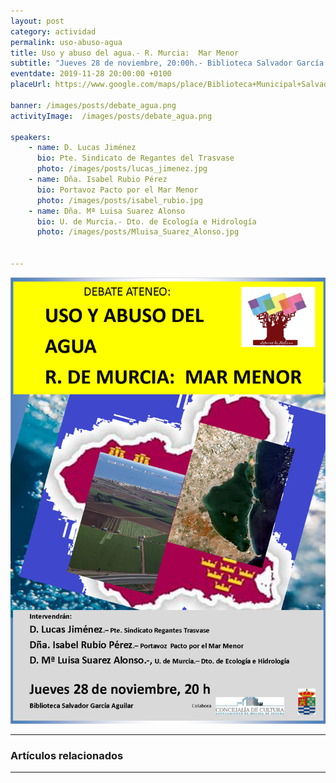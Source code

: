 ```yaml
---
layout: post
category: actividad
permalink: uso-abuso-agua
title: Uso y abuso del agua.- R. Murcia:  Mar Menor    
subtitle: "Jueves 28 de noviembre, 20:00h.- Biblioteca Salvador García Aguilar"
eventdate: 2019-11-28 20:00:00 +0100
placeUrl: https://www.google.com/maps/place/Biblioteca+Municipal+Salvador+Garc%C3%ADa+Aguilar/@38.0580143,-1.2068741,17z/data=!3m1!4b1!4m5!3m4!1s0xd638752df5e7703:0x7bb1faa78306d56b!8m2!3d38.0580143!4d-1.2046854

banner: /images/posts/debate_agua.png
activityImage:  /images/posts/debate_agua.png  
     
speakers:  
    - name: D. Lucas Jiménez 
      bio: Pte. Sindicato de Regantes del Trasvase 
      photo: /images/posts/lucas_jimenez.jpg 
    - name: Dña. Isabel Rubio Pérez  
      bio: Portavoz Pacto por el Mar Menor  
      photo: /images/posts/isabel_rubio.jpg 
    - name: Dña. Mª Luisa Suarez Alonso
      bio: U. de Murcia.- Dto. de Ecología e Hidrología
      photo: /images/posts/Mluisa_Suarez_Alonso.jpg

   
---
```


![cartel](/images/posts/debate_agua.png)  

***

### Artículos relacionados


***

